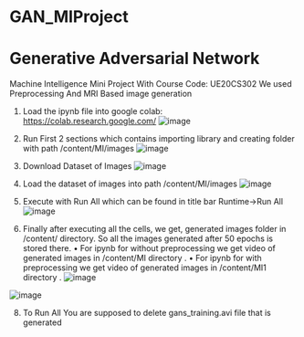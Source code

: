 # GAN_MIProject

# Generative Adversarial Network
Machine Intelligence Mini Project With Course Code: UE20CS302
We used Preprocessing And MRI Based image generation


1. Load the ipynb file into google colab: https://colab.research.google.com/
![image](https://user-images.githubusercontent.com/51742316/205226801-4fd71c8c-9f89-4970-b813-0bb7d28dcd83.png)

2. Run First 2 sections which contains importing library and 
	creating folder with path /content/MI/images
![image](https://user-images.githubusercontent.com/51742316/205226871-7cf86b13-87e8-4285-86e1-1a92297e1d68.png)

4. Download Dataset of Images
![image](https://user-images.githubusercontent.com/51742316/205227054-d34f9f35-396d-4227-a71e-48cb73e44db1.png)

5. Load the dataset of images into path /content/MI/images
![image](https://user-images.githubusercontent.com/51742316/205226909-e31056d4-cbe4-4c1a-a48d-9a344e021967.png)

6. Execute with Run All which can be found in title bar Runtime->Run All
![image](https://user-images.githubusercontent.com/51742316/205227268-615dadcd-dd24-4cbc-a0cc-188134c035b6.png)

7. Finally after executing all the cells, we get, generated images folder in /content/ directory. So all the images generated after 50 epochs is stored there. 
	• For ipynb for without preprocessing we get video of generated images in /content/MI directory . 
	• For ipynb for with preprocessing we get video of generated images in /content/MI1 directory . 
	![image](https://user-images.githubusercontent.com/51742316/205227416-6efe9594-af6e-4ff5-b12e-92b5b541efb5.png)

![image](https://user-images.githubusercontent.com/51742316/205227668-ff55f953-bd9b-4bed-8b70-30265f22c8c7.png)

8. To Run All You are supposed to delete gans_training.avi file that is generated
